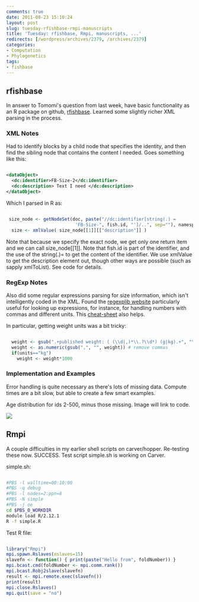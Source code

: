 ```yaml
---
comments: true
date: 2011-08-23 15:10:24
layout: post
slug: tuesday-rfishbase-rmpi-manuscripts
title: 'Tuesday: rfishbase, Rmpi, manuscripts, ...'
redirects: [/wordpress/archives/2379, /archives/2379]
categories:
- Computation
- Phylogenetics
tags:
- fishbase
---
```


## rfishbase


In answer to Tomomi's question from last week, have basic functionality as an R package on github, [rfishbase](https://github.com/cboettig/rfishbase). Learned some slightly richer XML parsing in the process.


### XML Notes


Had to identify blocks by a child node that specifies the identity, and then find the sibling node that contains the content I needed. Goes something like this:


```xml

<dataObject>
  <dc:identifier>FB-Size-2</dc:identifier>
  <dc:description> Text I need </dc:description>
</dataObject>

```


Which I parsed in R as:


```r

 size_node <- getNodeSet(doc, paste("//dc:identifier[string(.) =
                          'FB-Size-", fish.id, "']/..", sep=""), namespaces)
  size <- xmlValue( size_node[[1]][["description"]] )
```


Note that because we specify the exact node, we get only one return item and we can call size_node[[1]].
Note that fish.id is part of the identifier, and the use of the string(.)= to get the content of the identifier. We use xmlValue to get the description element out, though other ways are possible (such as sapply xmlToList). See code for details.


### RegExp Notes


Also did some regular expressions parsing for size information, which isn't intelligently coded in the XML. Found the [regexplib website](http://regexlib.com/) particularly useful for looking up expressions, for instance, for handling numbers with commas and different units. This [cheat-sheet](http://www.addedbytes.com/download/regular-expressions-cheat-sheet-v2/png/) also helps.

In particular, getting weight units was a bit tricky:


```r

  weight <- gsub(".+published weight: ( (\\d|,)*\\.?\\d*) (g|kg).+", "\\1", size)
  weight <- as.numeric(gsub(",", "", weight)) # remove commas
  if(units=="kg")
    weight <- weight*1000
```



### Implementation and Examples


Error handling is quite necessary as there's lots of missing data. Compute times are a bit slow, but able to create a few smart examples.

Age distribution for ids 2-500, minus those missing. Image will link to code.

![]( http://farm7.staticflickr.com/6090/6074128436_82b96c5104_o.png )



## Rmpi


A couple difficulties in my earlier shell scripts on carver/hopper. Re-testing these now. SUCCESS. Test script simple.sh is working on Carver.

simple.sh:


```bash

#PBS -l walltime=00:10:00
#PBS -q debug
#PBS -l nodes=2:ppn=8
#PBS -N simple
#PBS -j oe
cd $PBS_O_WORKDIR
module load R/2.12.1
R -f simple.R

```


Test R file:


```r

library("Rmpi")
mpi.spawn.Rslaves(nslaves=15)
slavefn <- function() { print(paste("Hello from", foldNumber)) }
mpi.bcast.cmd(foldNumber <- mpi.comm.rank())
mpi.bcast.Robj2slave(slavefn)
result <- mpi.remote.exec(slavefn())
print(result)
mpi.close.Rslaves()
mpi.quit(save = "no")
```

